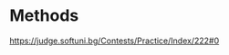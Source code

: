Methods
=========================================================
https://judge.softuni.bg/Contests/Practice/Index/222#0